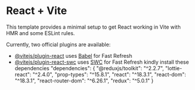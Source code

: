# React + Vite

This template provides a minimal setup to get React working in Vite with HMR and some ESLint rules.

Currently, two official plugins are available:

- [@vitejs/plugin-react](https://github.com/vitejs/vite-plugin-react/blob/main/packages/plugin-react/README.md) uses [Babel](https://babeljs.io/) for Fast Refresh
- [@vitejs/plugin-react-swc](https://github.com/vitejs/vite-plugin-react-swc) uses [SWC](https://swc.rs/) for Fast Refresh
kindly install these dependencies
"dependencies": {
        "@reduxjs/toolkit": "^2.2.7",
        "lottie-react": "^2.4.0",
        "prop-types": "^15.8.1",
        "react": "^18.3.1",
        "react-dom": "^18.3.1",
        "react-router-dom": "^6.26.1",
        "redux": "^5.0.1"
}